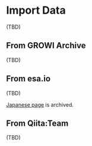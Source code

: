 # Import Data

(TBD)

## From GROWI Archive

(TBD)

## From esa.io

(TBD)

[Japanese page](../../../../ja/admin-guide/management-cookbook/import.md) is archived.

## From Qiita:Team

(TBD)